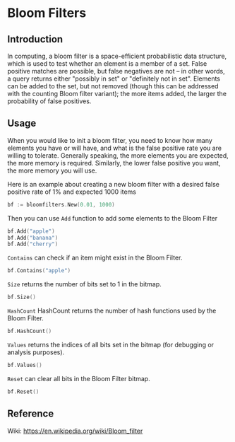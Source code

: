 # Bloom Filters

## Introduction

In computing, a bloom filter is a space-efficient probabilistic data structure, which is used to test whether an element is a member of a set. False positive matches are possible, but false negatives are not – in other words, a query returns either "possibly in set" or "definitely not in set". Elements can be added to the set, but not removed (though this can be addressed with the counting Bloom filter variant); the more items added, the larger the probability of false positives.

## Usage

When you would like to init a bloom filter, you need to know how many elements you have or will have, and what is the false positive rate you are willing to tolerate. Generally speaking, the more elements you are expected, the more memory is required. Similarly, the lower false positive you want, the more memory you will use.

Here is an example about creating a new bloom filter with a desired false positive rate of 1% and expected 1000 items

```go
bf := bloomfilters.New(0.01, 1000)
```

Then you can use `Add` function to add some elements to the Bloom Filter

```go
bf.Add("apple")
bf.Add("banana")
bf.Add("cherry")
```

`Contains` can check if an item might exist in the Bloom Filter.

```go
bf.Contains("apple")
```

`Size` returns the number of bits set to 1 in the bitmap.

```go
bf.Size()
```

`HashCount` HashCount returns the number of hash functions used by the Bloom Filter.

```go
bf.HashCount()
```

`Values` returns the indices of all bits set in the bitmap (for debugging or analysis purposes).

```go
bf.Values()
```

`Reset` can clear all bits in the Bloom Filter bitmap.

```go
bf.Reset()
```

## Reference

Wiki: https://en.wikipedia.org/wiki/Bloom_filter